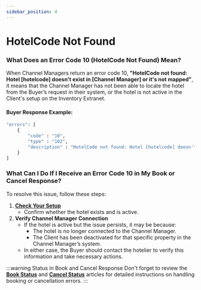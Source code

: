 ```yaml
---
sidebar_position: 4
---
```


# HotelCode Not Found

### What Does an Error Code 10 (HotelCode Not Found) Mean? 
When Channel Managers return an error code 10, **"HotelCode not found: Hotel [hotelcode] doesn't exist in [Channel Manager] or it's not mapped"**, it means that the Channel Manager has not been able to locate the hotel from the Buyer’s request in their system, or the hotel is not active in the Client's setup on the Inventory Extranet.

#### Buyer Response Example:
```graphql
"errors": [
    {
        "code" : "10",
        "type" : "102",
        "description" : "HotelCode not found: Hotel [hotelcode] doesn't exist in [Channel Manager] or it's not mapped."
    }
]
```

### What Can I Do If I Receive an Error Code 10 in My Book or Cancel Response?
To resolve this issue, follow these steps:

1. **[Check Your Setup](/docs/apps/inventory/extranet/set-up/setup)**
   - Confirm whether the hotel exists and is active.
2. **Verify Channel Manager Connection**
   - If the hotel is active but the issue persists, it may be because:
     - The hotel is no longer connected to the Channel Manager.
     - The Client has been deactivated for that specific property in the Channel Manager’s system.
   - In either case, the Buyer should contact the hotelier to verify this information and take necessary actions.

:::warning Status in Book and Cancel Response
Don't forget to review the **[Book Status](/kb/connectivity-products/for-buyers/hotel-x/booking-flow/book/book-status)** and **[Cancel Status](/kb/connectivity-products/for-buyers/hotel-x/booking-management/cancel/cancel-status)** articles for detailed instructions on handling booking or cancellation errors.
:::
